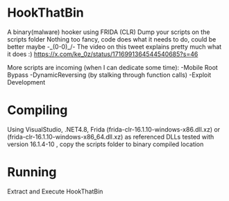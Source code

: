 # HookThatBin
A binary(malware) hooker using FRIDA (CLR) Dump your scripts on the scripts folder 
Nothing too fancy, code does what it needs to do, could be better maybe -\_(0-0)_/-
The video on this tweet explains pretty much what it does :)   https://x.com/ke_0z/status/1716991364544540685?s=46

More scripts are incoming (when I can dedicate some time): 
-Mobile Root Bypass
-DynamicReversing (by stalking through function calls)
-Exploit Development 

# Compiling 

Using VisualStudio, .NET4.8, Frida (frida-clr-16.1.10-windows-x86.dll.xz) or (frida-clr-16.1.10-windows-x86_64.dll.xz) as referenced DLLs tested with version 16.1.4-10 , copy the scripts folder to binary compiled location

# Running
Extract and Execute HookThatBin
